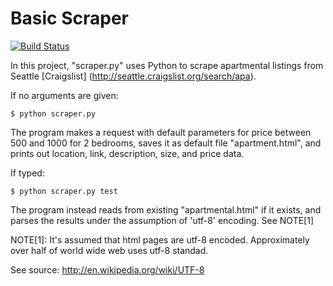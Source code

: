 Basic Scraper
=============
[![Build Status](https://travis-ci.org/risingmoon/basic-scraper.png?branch=master)](https://travis-ci.org/risingmoon/basic-scraper)

In this project, "scraper.py" uses Python to scrape apartmental listings from Seattle [Craigslist] (http://seattle.craigslist.org/search/apa).

If no arguments are given:

    $ python scraper.py

The program makes a request with default parameters for price between 500 and 1000 for 2 bedrooms, saves it as default file "apartment.html", and prints out location, link, description, size, and price data.

If typed:

    $ python scraper.py test
  
The program instead reads from existing "apartmental.html" if it exists, and parses the results under the assumption of 'utf-8' encoding. See NOTE[1]


NOTE[1]: It's assumed that html pages are utf-8 encoded. Approximately over half of world wide web uses utf-8 standad.

See source: http://en.wikipedia.org/wiki/UTF-8

